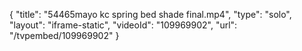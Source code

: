 {
    "title": "54465mayo kc spring bed shade final.mp4",
    "type": "solo",
    "layout": "iframe-static",
    "videoId": "109969902",
    "url": "\/tvpembed\/109969902"
}